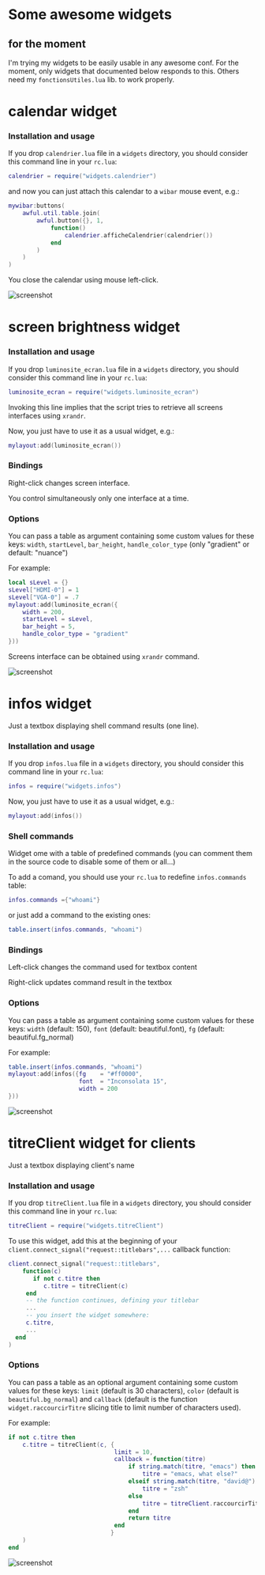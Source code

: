 # Some awesome widgets

## for the moment
I'm trying my widgets to be easily usable in any awesome conf.
For the moment, only widgets that documented below responds to this.
Others need my `fonctionsUtiles.lua` lib. to work properly.

# calendar widget
### Installation and usage

If you drop `calendrier.lua` file in a `widgets` directory, you
should consider this command line in your `rc.lua`:

``` lua
calendrier = require("widgets.calendrier")
```

and now you can just attach this calendar to a `wibar` mouse event, e.g.:

``` lua
mywibar:buttons(
    awful.util.table.join(
        awful.button({}, 1,
            function()
                calendrier.afficheCalendrier(calendrier())
            end
        )
    )
)
```

You close the calendar using mouse left-click.

![screenshot](calendrierScreenshot.png "calendrier screenshot")

# screen brightness widget
### Installation and usage

If you drop `luminosite_ecran.lua` file in a `widgets` directory, you
should consider this command line in your `rc.lua`:

``` lua
luminosite_ecran = require("widgets.luminosite_ecran")
```

Invoking this line implies that the script tries to retrieve
all screens interfaces using `xrandr`.

Now, you just have to use it as a usual widget, e.g.:

``` lua
mylayout:add(luminosite_ecran())
```


### Bindings

Right-click changes screen interface.

You control simultaneously only one interface at a time.

### Options

You can pass a table as argument containing some custom values for
these keys:
`width`, `startLevel`, `bar_height`, `handle_color_type` (only "gradient" or default: "nuance")

For example:

``` lua
local sLevel = {}
sLevel["HDMI-0"] = 1
sLevel["VGA-0"] = .7
mylayout:add(luminosite_ecran({
    width = 200,
    startLevel = sLevel,
    bar_height = 5,
    handle_color_type = "gradient"
}))
```

Screens interface can be obtained using `xrandr` command.


![screenshot](luminosite_ecranScreenshot.png "luminosité écran screenshot")

# infos widget

Just a textbox displaying shell command results (one line).

### Installation and usage

If you drop `infos.lua` file in a `widgets` directory, you
should consider this command line in your `rc.lua`:

``` lua
infos = require("widgets.infos")
```

Now, you just have to use it as a usual widget, e.g.:

``` lua
mylayout:add(infos())
```

### Shell commands

Widget ome with a table of predefined commands (you can comment
them in the source code to disable some of them or all...)

To add a comand, you should use your `rc.lua` to redefine
`infos.commands` table:

``` lua
infos.commands ={"whoami"}
```

or just add a command to the existing ones:

``` lua
table.insert(infos.commands, "whoami")
```

### Bindings

Left-click changes the command used for textbox content

Right-click updates command result in the textbox

### Options

You can pass a table as argument containing some custom values for
these keys:
`width` (default: 150), `font` (default: beautiful.font), `fg` (default:  beautiful.fg_normal)

For example:

``` lua
table.insert(infos.commands, "whoami")
mylayout:add(infos({fg    = "#ff0000",
                    font  = "Inconsolata 15",
                    width = 200
}))
```

![screenshot](infosScreenshot.png "infos screenshot")

# titreClient widget for clients

Just a textbox displaying client's name

### Installation and usage

If you drop `titreClient.lua` file in a `widgets` directory, you
should consider this command line in your `rc.lua`:

``` lua
titreClient = require("widgets.titreClient")
```

To use this widget, add this at the beginning of your `client.connect_signal("request::titlebars",...` callback function:

``` lua
client.connect_signal("request::titlebars",
    function(c)
       if not c.titre then
          c.titre = titreClient(c)
     end
     -- the function continues, defining your titlebar
     ...
     -- you insert the widget somewhere:
     c.titre,
     ...
  end
)
```

### Options

You can pass a table as an optional argument containing some custom values for
these keys:
`limit` (default is 30 characters), `color` (default is `beautiful.bg_normal`) and `callback` (default is the function `widget.raccourcirTitre` slicing title to limit number of characters used).

For example:

``` lua
if not c.titre then
    c.titre = titreClient(c, {
                              limit = 10,
                              callback = function(titre)
                                  if string.match(titre, "emacs") then
                                      titre = "emacs, what else?"
                                  elseif string.match(titre, "david@") then
                                      titre = "zsh"
                                  else
                                      titre = titreClient.raccourcirTitre(titre)
                                  end
                                  return titre
                              end
                             }
    )
end
```

![screenshot](titreClientScreenshot.png "titreClient screenshot")
